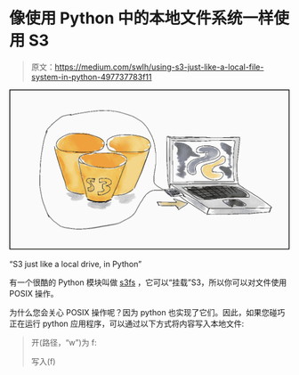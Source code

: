 # 像使用 Python 中的本地文件系统一样使用 S3

> 原文：<https://medium.com/swlh/using-s3-just-like-a-local-file-system-in-python-497737783f11>

![](img/acaa0827a496aadf2346c2224021fbfd.png)

“S3 just like a local drive, in Python”

有一个很酷的 Python 模块叫做 [s3fs](https://github.com/dask/s3fs) ，它可以“挂载”S3，所以你可以对文件使用 POSIX 操作。

为什么您会关心 POSIX 操作呢？因为 python 也实现了它们。因此，如果您碰巧正在运行 python 应用程序，可以通过以下方式将内容写入本地文件:

> 开(路径，“w”)为 f:
> 
> 写入(f)